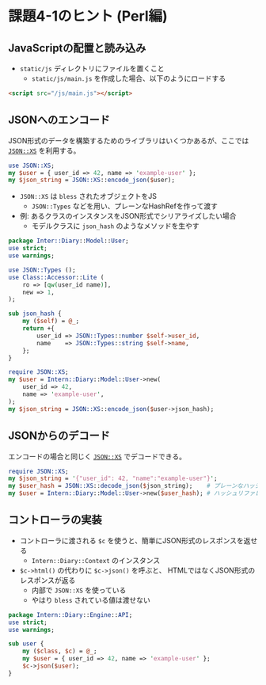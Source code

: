 課題4-1のヒント (Perl編)
================================================================

## JavaScriptの配置と読み込み

- `static/js` ディレクトリにファイルを置くこと
  - `static/js/main.js` を作成した場合、以下のようにロードする

```html
<script src="/js/main.js"></script>
```

## JSONへのエンコード

JSON形式のデータを構築するためのライブラリはいくつかあるが、ここでは [`JSON::XS`](https://metacpan.org/module/JSON::XS) を利用する。

```perl
use JSON::XS;
my $user = { user_id => 42, name => 'example-user' };
my $json_string = JSON::XS::encode_json($user);
```

- `JSON::XS` は `bless` されたオブジェクトをJS
  - `JSON::Types` などを用い、プレーンなHashRefを作って渡す
- 例: あるクラスのインスタンスをJSON形式でシリアライズしたい場合
  - モデルクラスに `json_hash` のようなメソッドを生やす

```perl
package Inter::Diary::Model::User;
use strict;
use warnings;

use JSON::Types ();
use Class::Accessor::Lite (
    ro => [qw(user_id name)],
    new => 1,
);

sub json_hash {
    my ($self) = @_;
    return +{
        user_id => JSON::Types::number $self->user_id,
        name    => JSON::Types::string $self->name,
    };
}
```

```perl
require JSON::XS;
my $user = Intern::Diary::Model::User->new(
    user_id => 42,
    name => 'example-user',
);
my $json_string = JSON::XS::encode_json($user->json_hash);
```

## JSONからのデコード

エンコードの場合と同じく [`JSON::XS`](https://metacpan.org/module/JSON::XS) でデコードできる。

```perl
require JSON::XS;
my $json_string = '{"user_id": 42, "name":"example-user"}';
my $user_hash = JSON::XS::decode_json($json_string);    # プレーンなハッシュリファレンスが返る
my $user = Intern::Diary::Model::User->new($user_hash); # ハッシュリファレンスからモデルのインスタンスを作る
```

## コントローラの実装

- コントローラに渡される `$c` を使うと、簡単にJSON形式のレスポンスを返せる
  - `Intern::Diary::Context` のインスタンス
- `$c->html()` の代わりに `$c->json()` を呼ぶと、 HTMLではなくJSON形式のレスポンスが返る
  - 内部で `JSON::XS` を使っている
  - やはり `bless` されている値は渡せない

```perl
package Intern::Diary::Engine::API;
use strict;
use warnings;

sub user {
    my ($class, $c) = @_;
    my $user = { user_id => 42, name => 'example-user' };
    $c->json($user);
}
```
